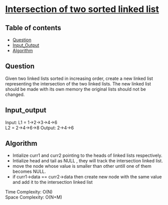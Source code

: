 # [Intersection of two sorted linked list](https://practice.geeksforgeeks.org/problems/intersection-of-two-sorted-linked-lists/1)

## Table of contents

- [Question](#question)
- [Input_Output](#input_output)
- [Algorithm](#algorithm)

## Question
Given two linked lists sorted in increasing order, create a new linked list representing the intersection of the two linked lists. The new linked list should be made with its own memory the original lists should not be changed.

## Input_output
Input: L1 = 1->2->3->4->6 </br>
L2 = 2->4->6->8
Output: 2->4->6

## Algorithm
- Intialize curr1 and curr2 pointing to the heads of linked lists respectively.
- Intialize head and tail as NULL , they will track the intersection linked list.
- move the node whose value is smaller than other untill one of them becomes NULL.
- if curr1->data == curr2->data then create new node with the same value and add it to the intersection linked list

Time Complexity: O(N)</br>
Space Complexity: O(N+M)